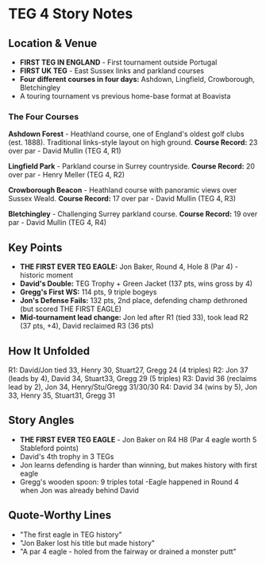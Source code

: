 # TEG 4 Story Notes

## Location & Venue
- **FIRST TEG IN ENGLAND** - First tournament outside Portugal
- **FIRST UK TEG** - East Sussex links and parkland courses
- **Four different courses in four days:** Ashdown, Lingfield, Crowborough, Bletchingley
- A touring tournament vs previous home-base format at Boavista

### The Four Courses
**Ashdown Forest** - Heathland course, one of England's oldest golf clubs (est. 1888). Traditional links-style layout on high ground.
**Course Record:** 23 over par - David Mullin (TEG 4, R1)

**Lingfield Park** - Parkland course in Surrey countryside.
**Course Record:** 20 over par - Henry Meller (TEG 4, R2)

**Crowborough Beacon** - Heathland course with panoramic views over Sussex Weald.
**Course Record:** 17 over par - David Mullin (TEG 4, R3)

**Bletchingley** - Challenging Surrey parkland course.
**Course Record:** 19 over par - David Mullin (TEG 4, R4)

## Key Points
- **THE FIRST EVER TEG EAGLE:** Jon Baker, Round 4, Hole 8 (Par 4) - historic moment
- **David's Double:** TEG Trophy + Green Jacket (137 pts, wins gross by 4)
- **Gregg's First WS:** 114 pts, 9 triple bogeys
- **Jon's Defense Fails:** 132 pts, 2nd place, defending champ dethroned (but scored THE FIRST EAGLE)
- **Mid-tournament lead change:** Jon led after R1 (tied 33), took lead R2 (37 pts, +4), David reclaimed R3 (36 pts)

## How It Unfolded
R1: David/Jon tied 33, Henry 30, Stuart27, Gregg 24 (4 triples)
R2: Jon 37 (leads by 4), David 34, Stuart33, Gregg 29 (5 triples) 
R3: David 36 (reclaims lead by 2), Jon 34, Henry/Stu/Gregg 31/30/30
R4: David 34 (wins by 5), Jon 33, Henry 35, Stuart31, Gregg 31

## Story Angles
- **THE FIRST EVER TEG EAGLE** - Jon Baker on R4 H8 (Par 4 eagle worth 5 Stableford points)
- David's 4th trophy in 3 TEGs
- Jon learns defending is harder than winning, but makes history with first eagle
- Gregg's wooden spoon: 9 triples total
-Eagle happened in Round 4 when Jon was already behind David

## Quote-Worthy Lines
- "The first eagle in TEG history"
- "Jon Baker lost his title but made history"
- "A par 4 eagle - holed from the fairway or drained a monster putt"
